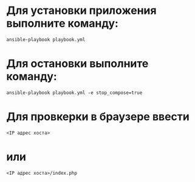 # Для установки приложения выполните команду:
    ansible-playbook playbook.yml
# Для остановки выполните команду:
    ansible-playbook playbook.yml -e stop_compose=true
# Для провкерки в браузере ввести
    <IP адрес хоста> 
# или 
    <IP адрес хоста>/index.php
